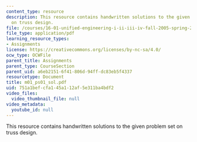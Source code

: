 ```yaml
---
content_type: resource
description: This resource contains handwritten solutions to the given problem set
  on truss design.
file: /courses/16-01-unified-engineering-i-ii-iii-iv-fall-2005-spring-2006/751a1befcfa145a112af5e311ba4bdf2_m01_ps01_sol.pdf
file_type: application/pdf
learning_resource_types:
- Assignments
license: https://creativecommons.org/licenses/by-nc-sa/4.0/
ocw_type: OCWFile
parent_title: Assignments
parent_type: CourseSection
parent_uid: a6eb2151-6f41-806d-94ff-dc83eb5f4337
resourcetype: Document
title: m01_ps01_sol.pdf
uid: 751a1bef-cfa1-45a1-12af-5e311ba4bdf2
video_files:
  video_thumbnail_file: null
video_metadata:
  youtube_id: null
---
```

This resource contains handwritten solutions to the given problem set on truss design.